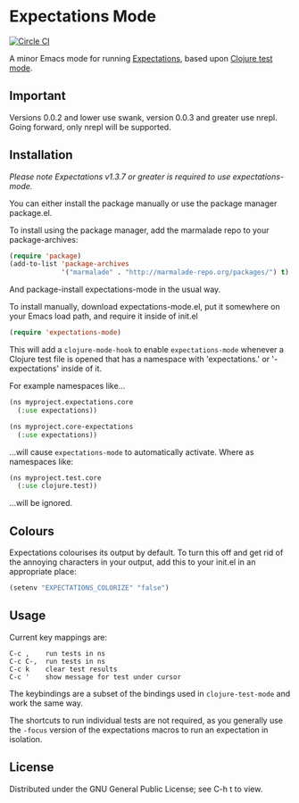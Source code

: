 # Expectations Mode

[![Circle CI](https://circleci.com/gh/clojure-expectations/expectations-mode.svg?style=svg)](https://circleci.com/gh/clojure-expectations/expectations-mode)

A minor Emacs mode for running
[Expectations](https://github.com/jaycfields/expectations), based upon
[Clojure test
mode](https://github.com/technomancy/clojure-mode/blob/master/clojure-test-mode.el).

## Important

Versions 0.0.2 and lower use swank, version 0.0.3 and greater use
nrepl. Going forward, only nrepl will be supported.

## Installation

*Please note Expectations v1.3.7 or greater is required to use expectations-mode.*

You can either install the package manually or use the package manager package.el.

To install using the package manager, add the marmalade repo to your package-archives:

```lisp
(require 'package)
(add-to-list 'package-archives
             '("marmalade" . "http://marmalade-repo.org/packages/") t)
```

And package-install expectations-mode in the usual way.

To install manually, download expectations-mode.el, put it somewhere on your Emacs load
path, and require it inside of init.el

```lisp
(require 'expectations-mode)
```

This will add a `clojure-mode-hook` to enable `expectations-mode`
whenever a Clojure test file is opened that has a namespace with
'expectations.' or '-expectations' inside of it.

For example namespaces like...

```lisp
(ns myproject.expectations.core
  (:use expectations))

(ns myproject.core-expectations
  (:use expectations))
```

...will cause `expectations-mode` to automatically activate. Where as
namespaces like:

```lisp
(ns myproject.test.core
  (:use clojure.test))
```

...will be ignored.

## Colours

Expectations colourises its output by default. To turn this off and
get rid of the annoying characters in your output, add this to your
init.el in an appropriate place:

```lisp
(setenv "EXPECTATIONS_COLORIZE" "false")
```

## Usage

Current key mappings are:

```
C-c ,    run tests in ns
C-c C-,  run tests in ns
C-c k    clear test results
C-c '    show message for test under cursor
```

The keybindings are a subset of the bindings used in
`clojure-test-mode` and work the same way.

The shortcuts to run individual tests are not required, as you
generally use the `-focus` version of the expectations macros to run
an expectation in isolation.

## License

Distributed under the GNU General Public License; see C-h t to view.
